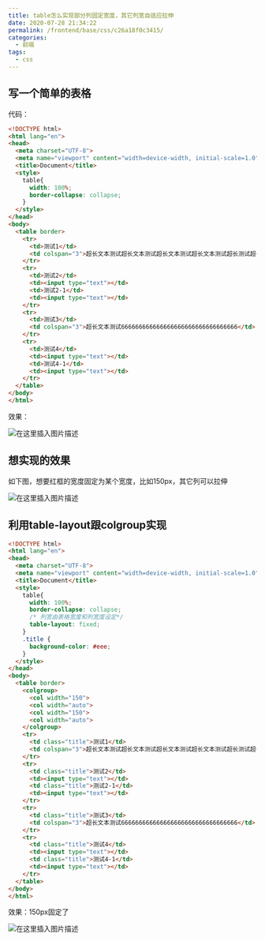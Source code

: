 ```yaml
---
title: table怎么实现部分列固定宽度，其它列宽自适应拉伸
date: 2020-07-28 21:34:22
permalink: /frontend/base/css/c26a18f0c3415/
categories:
  - 前端
tags:
  - css
---
```


## 写一个简单的表格

代码：

```html
<!DOCTYPE html>
<html lang="en">
<head>
  <meta charset="UTF-8">
  <meta name="viewport" content="width=device-width, initial-scale=1.0">
  <title>Document</title>
  <style>
    table{
      width: 100%;
      border-collapse: collapse;
    }
  </style>
</head>
<body>
  <table border>
    <tr>
      <td>测试1</td>
      <td colspan="3">超长文本测试超长文本测试超长文本测试超长文本测试超长测试超长文本测试超长文本测试超长文本测试超长文本测试超长测试</td>
    </tr>
    <tr>
      <td>测试2</td>
      <td><input type="text"></td>
      <td>测试2-1</td>
      <td><input type="text"></td>
    </tr>
    <tr>
      <td>测试3</td>
      <td colspan="3">超长文本测试666666666666666666666666666666666</td>
    </tr>
    <tr>
      <td>测试4</td>
      <td><input type="text"></td>
      <td>测试4-1</td>
      <td><input type="text"></td>
    </tr>
  </table>
</body>
</html>
```

效果：

![在这里插入图片描述](https://imgconvert.csdnimg.cn/aHR0cHM6Ly9ub3RlLnlvdWRhby5jb20veXdzL3B1YmxpYy9yZXNvdXJjZS80ZjA1MTRhNTcwNjdmNzg0YTg0NjI4MDM4M2Q3ZjBlNS8zRDkyM0I4MjM5MDI0NjdGQThGRDIwOTc0NjUyMDdEOA?x-oss-process=image/format,png)


## 想实现的效果

如下图，想要红框的宽度固定为某个宽度，比如150px，其它列可以拉伸

![在这里插入图片描述](https://imgconvert.csdnimg.cn/aHR0cHM6Ly9ub3RlLnlvdWRhby5jb20veXdzL3B1YmxpYy9yZXNvdXJjZS80ZjA1MTRhNTcwNjdmNzg0YTg0NjI4MDM4M2Q3ZjBlNS80RDk0OTczNTdGRUM0M0M5QUIwQTU2Nzg0RTlCMjEzMQ?x-oss-process=image/format,png)


## 利用table-layout跟colgroup实现

```html
<!DOCTYPE html>
<html lang="en">
<head>
  <meta charset="UTF-8">
  <meta name="viewport" content="width=device-width, initial-scale=1.0">
  <title>Document</title>
  <style>
    table{
      width: 100%;
      border-collapse: collapse;
      /* 列宽由表格宽度和列宽度设定*/
      table-layout: fixed;
    }
    .title {
      background-color: #eee; 
    }
  </style>
</head>
<body>
  <table border>
    <colgroup>
      <col width="150">
      <col width="auto">
      <col width="150">
      <col width="auto">
    </colgroup>
    <tr>
      <td class="title">测试1</td>
      <td colspan="3">超长文本测试超长文本测试超长文本测试超长文本测试超长测试超长文本测试超长文本测试超长文本测试超长文本测试超长测试</td>
    </tr>
    <tr>
      <td class="title">测试2</td>
      <td><input type="text"></td>
      <td class="title">测试2-1</td>
      <td><input type="text"></td>
    </tr>
    <tr>
      <td class="title">测试3</td>
      <td colspan="3">超长文本测试666666666666666666666666666666666</td>
    </tr>
    <tr>
      <td class="title">测试4</td>
      <td><input type="text"></td>
      <td class="title">测试4-1</td>
      <td><input type="text"></td>
    </tr>
  </table>
</body>
</html>
```

效果：150px固定了

![在这里插入图片描述](https://imgconvert.csdnimg.cn/aHR0cHM6Ly9ub3RlLnlvdWRhby5jb20veXdzL3B1YmxpYy9yZXNvdXJjZS80ZjA1MTRhNTcwNjdmNzg0YTg0NjI4MDM4M2Q3ZjBlNS85OTEyMDcxQTk2ODM0QjI4QUE5NDJDNURFRTExQTlDRA?x-oss-process=image/format,png)
